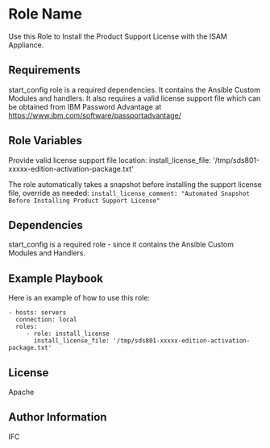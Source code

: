 Role Name
=========

Use this Role to Install the Product Support License with the ISAM Appliance.

Requirements
------------

start_config role is a required dependencies. It contains the Ansible Custom Modules 
and handlers. It also requires a valid license support file which can be obtained 
from IBM Password Advantage at https://www.ibm.com/software/passportadvantage/ 

Role Variables
--------------

Provide valid license support file location:
install_license_file: '/tmp/sds801-xxxxx-edition-activation-package.txt'

The role automatically takes a snapshot before installing the support license file, override as needed:
`install_license_comment: "Automated Snapshot Before Installing Product Support License"`

Dependencies
------------

start_config is a required role - since it contains the Ansible Custom Modules and Handlers.

Example Playbook
----------------

Here is an example of how to use this role:

    - hosts: servers
      connection: local
      roles:
         - role: install_license
           install_license_file: '/tmp/sds801-xxxxx-edition-activation-package.txt'

License
-------

Apache

Author Information
------------------

IFC
